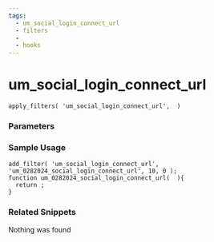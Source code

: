 ```yaml
---
tags: 
  - um_social_login_connect_url
  - filters
  - 
  - hooks
---
```

# um\_social\_login\_connect\_url

``` php:no-line-numbers
apply_filters( 'um_social_login_connect_url',  )
```
<div class='hook-sep'></div>

### Parameters

<div class='hook-sep'></div>



### Sample Usage

``` php:no-line-numbers
add_filter( 'um_social_login_connect_url', 'um_0282024_social_login_connect_url', 10, 0 );
function um_0282024_social_login_connect_url(  ){
  return ;
}
```
<div class='hook-sep'></div>



### Related Snippets

Nothing was found

